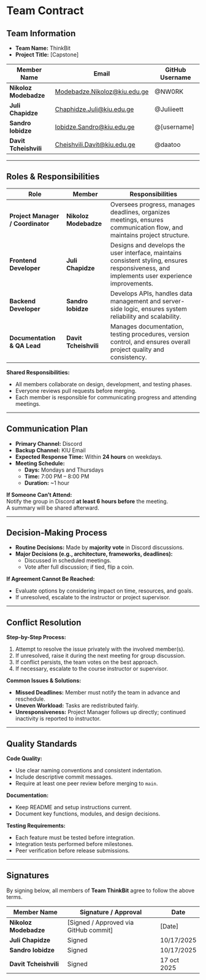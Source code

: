# **Team Contract**

## **Team Information**

- **Team Name:** ThinkBit  
- **Project Title:** [Capstone]

| Member Name           | Email                                                               | GitHub Username |
| --------------------- | ------------------------------------------------------------------- | --------------- |
| **Nikoloz Modebadze** | [Modebadze.Nikoloz@kiu.edu.ge](mailto:Modebadze.Nikoloz@kiu.edu.ge) | @NW0RK          |
| **Juli Chapidze**     | [Chaphidze.Juli@kiu.edu.ge](mailto:Chaphidze.Juli@kiu.edu.ge)       | @Juliieett      |
| **Sandro Iobidze**    | [Iobidze.Sandro@kiu.edu.ge](mailto:Iobidze.Sandro@kiu.edu.ge)       | @[username]     |
| **Davit Tcheishvili** | [Cheishvili.Davit@kiu.edu.ge](mailto:Cheishvili.Davit@kiu.edu.ge)   | @daatoo         |

---

## **Roles & Responsibilities**

| Role                              | Member                | Responsibilities                                                                                                                            |
| --------------------------------- | --------------------- | ------------------------------------------------------------------------------------------------------------------------------------------- |
| **Project Manager / Coordinator** | **Nikoloz Modebadze** | Oversees progress, manages deadlines, organizes meetings, ensures communication flow, and maintains project structure.                      |
| **Frontend Developer**            | **Juli Chapidze**     | Designs and develops the user interface, maintains consistent styling, ensures responsiveness, and implements user experience improvements. |
| **Backend Developer**             | **Sandro Iobidze**    | Develops APIs, handles data management and server-side logic, ensures system reliability and scalability.                                   |
| **Documentation & QA Lead**       | **Davit Tcheishvili** | Manages documentation, testing procedures, version control, and ensures overall project quality and consistency.                            |

**Shared Responsibilities:**
- All members collaborate on design, development, and testing phases.  
- Everyone reviews pull requests before merging.  
- Each member is responsible for communicating progress and attending meetings.  

---

## **Communication Plan**

- **Primary Channel:** Discord  
- **Backup Channel:** KIU Email  
- **Expected Response Time:** Within **24 hours** on weekdays.  
- **Meeting Schedule:**
  - **Days:** Mondays and Thursdays  
  - **Time:** 7:00 PM – 8:00 PM  
  - **Duration:** ~1 hour  

**If Someone Can’t Attend:**  
Notify the group in Discord **at least 6 hours before** the meeting.  
A summary will be shared afterward.

---

## **Decision-Making Process**

- **Routine Decisions:** Made by **majority vote** in Discord discussions.  
- **Major Decisions (e.g., architecture, frameworks, deadlines):**
  - Discussed in scheduled meetings.  
  - Vote after full discussion; if tied, flip a coin.  

**If Agreement Cannot Be Reached:**
- Evaluate options by considering impact on time, resources, and goals.  
- If unresolved, escalate to the instructor or project supervisor.  

---

## **Conflict Resolution**

**Step-by-Step Process:**
1. Attempt to resolve the issue privately with the involved member(s).  
2. If unresolved, raise it during the next meeting for group discussion.  
3. If conflict persists, the team votes on the best approach.  
4. If necessary, escalate to the course instructor or supervisor.  

**Common Issues & Solutions:**
- **Missed Deadlines:** Member must notify the team in advance and reschedule.  
- **Uneven Workload:** Tasks are redistributed fairly.  
- **Unresponsiveness:** Project Manager follows up directly; continued inactivity is reported to instructor.  

---

## **Quality Standards**

**Code Quality:**
- Use clear naming conventions and consistent indentation.  
- Include descriptive commit messages.  
- Require at least one peer review before merging to `main`.  

**Documentation:**
- Keep README and setup instructions current.  
- Document key functions, modules, and design decisions.  

**Testing Requirements:**
- Each feature must be tested before integration.  
- Integration tests performed before milestones.  
- Peer verification before release submissions.  

---

## **Signatures**

By signing below, all members of **Team ThinkBit** agree to follow the above terms.

| Member Name           | Signature / Approval                  | Date   |
| --------------------- | ------------------------------------- | ------ |
| **Nikoloz Modebadze** | [Signed / Approved via GitHub commit] | [Date] |
| **Juli Chapidze**     | Signed | 10/17/2025 |
| **Sandro Iobidze**    | Signed | 10/17/2025 |
| **Davit Tcheishvili** | Signed | 17 oct 2025 |
